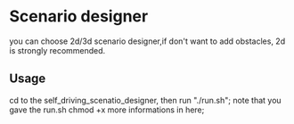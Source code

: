 # Scenario designer
you can choose 2d/3d scenario designer,if don't want to add obstacles, 2d is strongly recommended. 
## Usage
cd to the self_driving_scenatio_designer, then run "./run.sh"; note that you gave the run.sh chmod +x
more informations in here;

